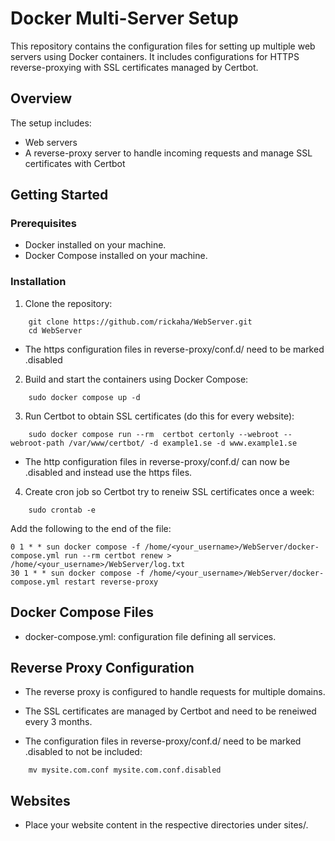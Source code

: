 # Docker Multi-Server Setup

This repository contains the configuration files for setting up multiple web servers using Docker containers. It includes configurations for HTTPS reverse-proxying with SSL
certificates managed by Certbot.

## Overview

The setup includes:
- Web servers
- A reverse-proxy server to handle incoming requests and manage SSL certificates with Certbot

## Getting Started

### Prerequisites

- Docker installed on your machine.
- Docker Compose installed on your machine.

### Installation

1. Clone the repository:
```
    git clone https://github.com/rickaha/WebServer.git
    cd WebServer
```
- The https configuration files in reverse-proxy/conf.d/ need to be marked .disabled

2. Build and start the containers using Docker Compose:
```
    sudo docker compose up -d
```

3. Run Certbot to obtain SSL certificates (do this for every website):
```
    sudo docker compose run --rm  certbot certonly --webroot --webroot-path /var/www/certbot/ -d example1.se -d www.example1.se
```
- The http configuration files in reverse-proxy/conf.d/ can now be .disabled and instead use the https files.

4. Create cron job so Certbot try to reneiw SSL certificates once a week:
```
    sudo crontab -e
```
Add the following to the end of the file:

```
0 1 * * sun docker compose -f /home/<your_username>/WebServer/docker-compose.yml run --rm certbot renew > /home/<your_username>/WebServer/log.txt
30 1 * * sun docker compose -f /home/<your_username>/WebServer/docker-compose.yml restart reverse-proxy
```

## Docker Compose Files

- docker-compose.yml: configuration file defining all services.

## Reverse Proxy Configuration

- The reverse proxy is configured to handle requests for multiple domains. 

- The SSL certificates are managed by Certbot and need to be reneiwed every 3 months. 

- The configuration files in reverse-proxy/conf.d/ need to be marked .disabled to not be included:

```
    mv mysite.com.conf mysite.com.conf.disabled
```

## Websites

- Place your website content in the respective directories under sites/.
